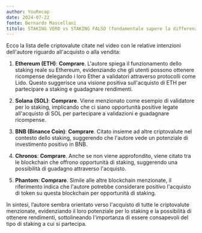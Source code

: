 ```yaml
---
author: YouRecap
date: 2024-07-22
fonte: Bernardo Mascellani
titolo: STAKING VERO vs STAKING FALSO (fondamentale sapere la differenza)
---
```


Ecco la lista delle criptovalute citate nel video con le relative intenzioni dell'autore riguardo all'acquisto o alla vendita:

1. **Ethereum (ETH)**: **Comprare**. L'autore spiega il funzionamento dello staking reale su Ethereum, evidenziando che gli utenti possono ottenere ricompense delegando i loro Ether a validatori attraverso protocolli come Lido. Questo suggerisce una visione positiva sull'acquisto di ETH per partecipare a staking e guadagnare rendimenti.

2. **Solana (SOL)**: **Comprare**. Viene menzionato come esempio di validatore per lo staking, implicando che ci siano opportunità positive legate all'acquisto di SOL per partecipare a validazioni e guadagnare ricompense.

3. **BNB (Binance Coin)**: **Comprare**. Citato insieme ad altre criptovalute nel contesto dello staking, suggerendo che l'autore vede un potenziale di investimento positivo in BNB.

4. **Chronos**: **Comprare**. Anche se non viene approfondito, viene citato tra le blockchain che offrono opportunità di staking, suggerendo una possibilità di guadagno attraverso l'acquisto.

5. **Phantom**: **Comprare**. Simile alle altre blockchain menzionate, il riferimento indica che l'autore potrebbe considerare positivo l'acquisto di token su questa blockchain per opportunità di staking.

In sintesi, l’autore sembra orientato verso l'acquisto di tutte le criptovalute menzionate, evidenziando il loro potenziale per lo staking e la possibilità di ottenere rendimenti, sottolineando l'importanza di essere consapevoli del tipo di staking a cui si partecipa.

